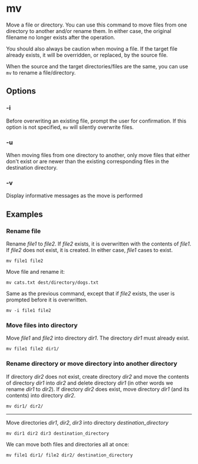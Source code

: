 # mv

Move a file or directory. You can use this command to move files from one directory to
another and/or rename them. In either case, the original filename no longer exists after
the operation.

You should also always be caution when moving a file. If the target file already exists,
it will be overridden, or replaced, by the source file.

When the source and the target directories/files are the same, you can use `mv` to
rename a file/directory.

## Options

### -i

Before overwriting an existing file, prompt the user for confirmation. If this option is
not specified, `mv` will silently overwrite files.

### -u

When moving files from one directory to another, only move files that either don't exist
or are newer than the existing corresponding files in the destination directory.

### -v

Display informative messages as the move is performed

## Examples

### Rename file

Rename *file1* to *file2*. If *file2* exists, it is overwritten with the contents of
*file1*. If *file2* does not exist, it is created. In either case, *file1* cases to
exist.

```shell
mv file1 file2
```

Move file and rename it:

```shell
mv cats.txt dest/directory/dogs.txt
```

Same as the previous command, except that if *file2* exists, the user is prompted before
it is overwritten.

```shell
mv -i file1 file2
```

### Move files into directory

Move *file1* and *file2* into directory *dir1*. The directory *dir1* must already exist.

```shell
mv file1 file2 dir1/
```

### Rename directory or move directory into another directory

If directory *dir2* does not exist, create directory *dir2* and move the contents of
directory *dir1* into *dir2* and delete directory *dir1* (in other words we rename
*dir1* to *dir2*). If directory *dir2* does exist, move directory *dir1* (and its
contents) into directory *dir2*.

```shell
mv dir1/ dir2/
```

---

Move directories *dir1*, *dir2*, *dir3* into directory *destination_directory*

```shell
mv dir1 dir2 dir3 destination_directory
```

We can move both files and directories all at once:

```shell
mv file1 dir1/ file2 dir2/ destination_directory
```
